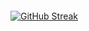 <div>
  <a href="https://git.io/streak-stats">
    <img src="https://github-readme-streak-stats-seven-azure.vercel.app?user=rozklad&theme=gruvbox-light&hide_border=true&short_numbers=true&date_format=j%20M%5B%20Y%5D&mode=daily" alt="GitHub Streak" style="margin-top: 20px;"/>
  </a>
</div>

<!-- [![GitHub Streak](https://streak-stats.demolab.com/?user=rozklad)](https://git.io/streak-stats) -->
